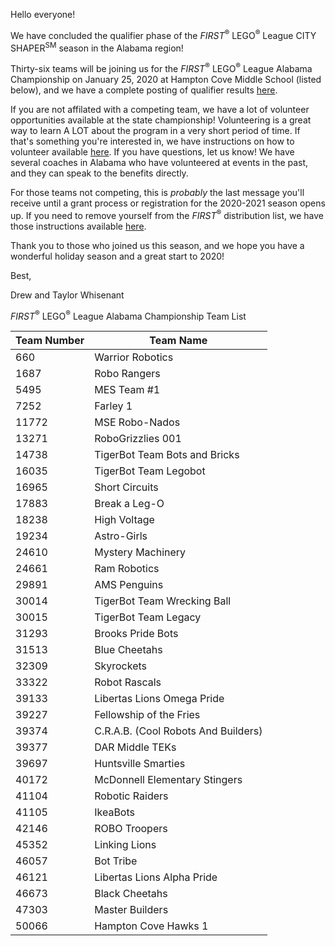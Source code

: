Hello everyone!

We have concluded the qualifier phase of the *FIRST*<sup>&reg;</sup> LEGO<sup>&reg;</sup> League CITY SHAPER<sup>SM</sup> season in the Alabama region!

Thirty-six teams will be joining us for the *FIRST*<sup>&reg;</sup> LEGO<sup>&reg;</sup> League Alabama Championship on January 25, 2020 at Hampton Cove Middle School (listed below), and we have a complete posting of qualifier results [here](https://github.com/drewwhis/alabama-first-lego-league/blob/master/2019-2020/results.md).

If you are not affilated with a competing team, we have a lot of volunteer opportunities available at the state championship! Volunteering is a great way to learn A LOT about the program in a very short period of time. If that's something you're interested in, we have instructions on how to volunteer available [here](https://github.com/drewwhis/alabama-first-lego-league/wiki/Becoming-an-Event-Volunteer). If you have questions, let us know! We have several coaches in Alabama who have volunteered at events in the past, and they can speak to the benefits directly.

For those teams not competing, this is *probably* the last message you'll receive until a grant process or registration for the 2020-2021 season opens up. If you need to remove yourself from the *FIRST*<sup>&reg;</sup> distribution list, we have those instructions available [here](https://github.com/drewwhis/alabama-first-lego-league/wiki/Leaving-a-Team).

Thank you to those who joined us this season, and we hope you have a wonderful holiday season and a great start to 2020!

Best,

Drew and Taylor Whisenant


*FIRST*<sup>&reg;</sup> LEGO<sup>&reg;</sup> League Alabama Championship Team List

| Team Number | Team Name                           |
| ----------- | ----------------------------------- |
| 660         | Warrior Robotics                    |
| 1687        | Robo Rangers                        |
| 5495        | MES Team #1                         |
| 7252        | Farley 1                            |
| 11772       | MSE Robo-Nados                      |
| 13271       | RoboGrizzlies 001                   |
| 14738       | TigerBot Team Bots and Bricks       |
| 16035       | TigerBot Team Legobot               |
| 16965       | Short Circuits                      |
| 17883       | Break a Leg-O                       |
| 18238       | High Voltage                        |
| 19234       | Astro-Girls                         |
| 24610       | Mystery Machinery                   |
| 24661       | Ram Robotics                        |
| 29891       | AMS Penguins                        |
| 30014       | TigerBot Team Wrecking Ball         |
| 30015       | TigerBot Team Legacy                |
| 31293       | Brooks Pride Bots                   |
| 31513       | Blue Cheetahs                       |
| 32309       | Skyrockets                          |
| 33322       | Robot Rascals                       |
| 39133       | Libertas Lions Omega Pride          |
| 39227       | Fellowship of the Fries             |
| 39374       | C.R.A.B. (Cool Robots And Builders) |
| 39377       | DAR Middle TEKs                     |
| 39697       | Huntsville Smarties                 |
| 40172       | McDonnell Elementary Stingers       |
| 41104       | Robotic Raiders                     |
| 41105       | IkeaBots                            |
| 42146       | ROBO Troopers                       |
| 45352       | Linking Lions                       |
| 46057       | Bot Tribe                           |
| 46121       | Libertas Lions Alpha Pride          |
| 46673       | Black Cheetahs                      |
| 47303       | Master Builders                     |
| 50066       | Hampton Cove Hawks 1                |